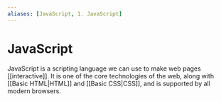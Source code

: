 ```yaml
---
aliases: [JavaScript, 1. JavaScript]
---
```


# JavaScript
JavaScript is a scripting language we can use to make web pages [[interactive]]. It is one of the core technologies of the web, along with [[Basic HTML|HTML]] and [[Basic CSS|CSS]], and is supported by all 
modern browsers.

